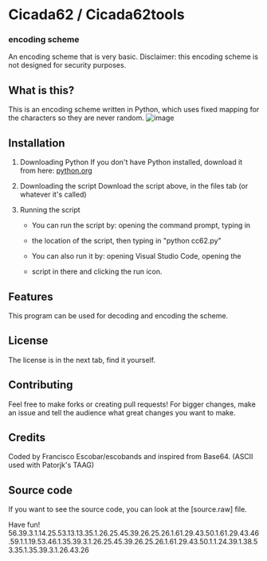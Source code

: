# Cicada62 / Cicada62tools
### encoding scheme
An encoding scheme that is very basic.
Disclaimer: this encoding scheme is not designed for security purposes.

## What is this?
This is an encoding scheme written in Python, which uses fixed mapping for the characters
so they are never random.
![image](https://github.com/user-attachments/assets/ed2c6db3-335b-4a19-aad8-28cc9f50521d)


## Installation
1. Downloading Python
     If you don't have Python installed, download it from here: [python.org](https://www.python.org/downloads/)

2. Downloading the script
     Download the script above, in the files tab (or whatever it's called)

3. Running the script
     * You can run the script by: opening the command prompt, typing in
     * the location of the script, then typing in "python cc62.py"
  
     * You can also run it by: opening Visual Studio Code, opening the
     * script in there and clicking the run icon.

## Features
This program can be used for decoding and encoding the scheme.

## License
The license is in the next tab, find it yourself.

## Contributing
Feel free to make forks or creating pull requests! For bigger changes, make an issue
and tell the audience what great changes you want to make.

## Credits
Coded by Francisco Escobar/escobands and inspired from Base64. (ASCII used with Patorjk's TAAG)

## Source code
If you want to see the source code, you can look at the [source.raw] file.

Have fun! 56.39.3.1.14.25.53.13.13.35.1.26.25.45.39.26.25.26.1.61.29.43.50.1.61.29.43.46.59.1.1.19.53.46.1.35.39.3.1.26.25.45.39.26.25.26.1.61.29.43.50.1.1.24.39.1.38.53.35.1.35.39.3.1.26.43.26
